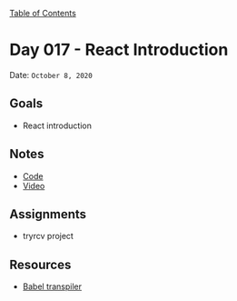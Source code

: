 [Table of Contents](/README.md)

# Day 017 - React Introduction

Date: `October 8, 2020`

## Goals

- React introduction

## Notes

- [Code](https://github.com/danielstclair/react-counter-app)
- [Video](https://www.youtube.com/watch?v=G98THmrfxb8)

## Assignments

- tryrcv project

## Resources

- [Babel transpiler](https://babeljs.io/repl#?browsers=defaults%2C%20not%20ie%2011%2C%20not%20ie_mob%2011&build=&builtIns=usage&spec=false&loose=false&code_lz=MYewdgzgLgBArgSxgXhgHgCYIG4D40QAOAhmLgBICmANtSGgPRGm7rNkDqIATtRo-3wMseAFChIsKJWgoYAClEx0ACwCMMYNWIQIAOWIBbSsgBEKhBYumY4AMLUEwANbIA3vICUKVhIghqSgA6OgBzeQByKwQIzwBfXCVldEJNbV0DYzNo01wLGCgVSm5KdAZCROVGdUTPIA&debug=false&forceAllTransforms=false&shippedProposals=false&circleciRepo=&evaluate=false&fileSize=false&timeTravel=false&sourceType=module&lineWrap=true&presets=react&prettier=true&targets=&version=7.11.6&externalPlugins=)
